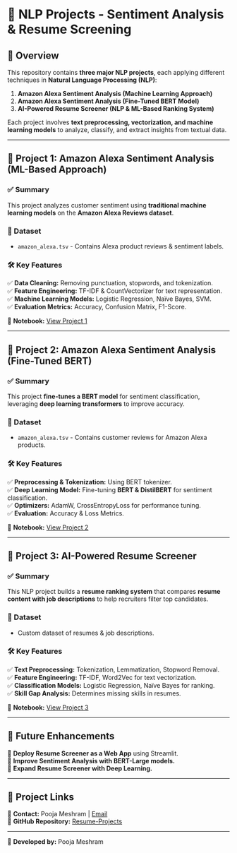 # 📝 NLP Projects - Sentiment Analysis & Resume Screening  

## 📌 Overview  
This repository contains **three major NLP projects**, each applying different techniques in **Natural Language Processing (NLP)**:  
1. **Amazon Alexa Sentiment Analysis (Machine Learning Approach)**  
2. **Amazon Alexa Sentiment Analysis (Fine-Tuned BERT Model)**  
3. **AI-Powered Resume Screener (NLP & ML-Based Ranking System)**  

Each project involves **text preprocessing, vectorization, and machine learning models** to analyze, classify, and extract insights from textual data.

---

## 🚀 Project 1: Amazon Alexa Sentiment Analysis (ML-Based Approach)  

### **✅ Summary**  
This project analyzes customer sentiment using **traditional machine learning models** on the **Amazon Alexa Reviews dataset**.

### **📂 Dataset**  
- `amazon_alexa.tsv` - Contains Alexa product reviews & sentiment labels.

### **🛠️ Key Features**  
✅ **Data Cleaning:** Removing punctuation, stopwords, and tokenization.  
✅ **Feature Engineering:** TF-IDF & CountVectorizer for text representation.  
✅ **Machine Learning Models:** Logistic Regression, Naïve Bayes, SVM.  
✅ **Evaluation Metrics:** Accuracy, Confusion Matrix, F1-Score.  

📂 **Notebook:** [View Project 1](https://github.com/poojameshram98/Resume-Projects/blob/main/NLP_Project/PoojaMeshram_NLP_project_1.ipynb)  

---

## 🚀 Project 2: Amazon Alexa Sentiment Analysis (Fine-Tuned BERT)  

### **✅ Summary**  
This project **fine-tunes a BERT model** for sentiment classification, leveraging **deep learning transformers** to improve accuracy.  

### **📂 Dataset**  
- `amazon_alexa.tsv` - Contains customer reviews for Amazon Alexa products.

### **🛠️ Key Features**  
✅ **Preprocessing & Tokenization:** Using BERT tokenizer.  
✅ **Deep Learning Model:** Fine-tuning **BERT & DistilBERT** for sentiment classification.  
✅ **Optimizers:** AdamW, CrossEntropyLoss for performance tuning.  
✅ **Evaluation:** Accuracy & Loss Metrics.  

📂 **Notebook:** [View Project 2](https://github.com/poojameshram98/Resume-Projects/blob/main/NLP_Project/PoojaMeshram_NLP_Project_2.ipynb)  

---

## 🚀 Project 3: AI-Powered Resume Screener  

### **✅ Summary**  
This NLP project builds a **resume ranking system** that compares **resume content with job descriptions** to help recruiters filter top candidates.

### **📂 Dataset**  
- Custom dataset of resumes & job descriptions.

### **🛠️ Key Features**  
✅ **Text Preprocessing:** Tokenization, Lemmatization, Stopword Removal.  
✅ **Feature Engineering:** TF-IDF, Word2Vec for text vectorization.  
✅ **Classification Models:** Logistic Regression, Naïve Bayes for ranking.  
✅ **Skill Gap Analysis:** Determines missing skills in resumes.  

📂 **Notebook:** [View Project 3](https://github.com/poojameshram98/Resume-Projects/blob/main/NLP_Project/PoojaMeshram_NLP_Project_3.ipynb)  

---

## 📌 Future Enhancements  
🔹 **Deploy Resume Screener as a Web App** using Streamlit.  
🔹 **Improve Sentiment Analysis with BERT-Large models.**  
🔹 **Expand Resume Screener with Deep Learning.**  

---

## 🔗 Project Links  
📧 **Contact:** Pooja Meshram | [Email](mailto:Pooja.meshram@cstu.edu)  
📌 **GitHub Repository:** [Resume-Projects](https://github.com/poojameshram98/Resume-Projects)  

---

🚀 **Developed by:** Pooja Meshram  
